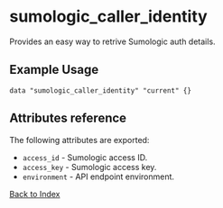 # sumologic_caller_identity
Provides an easy way to retrive Sumologic auth details.


## Example Usage
```hcl
data "sumologic_caller_identity" "current" {}
```


## Attributes reference
The following attributes are exported:
- `access_id` - Sumologic access ID.
- `access_key` - Sumologic access key.
- `environment` - API endpoint environment.

[Back to Index][0]

[0]: ../README.md

